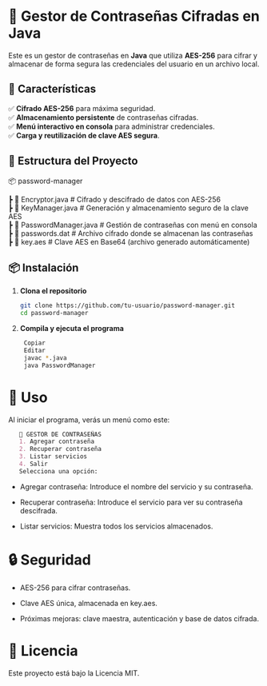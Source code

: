 # 🔐 Gestor de Contraseñas Cifradas en Java

Este es un gestor de contraseñas en **Java** que utiliza **AES-256** para cifrar y almacenar de forma segura las credenciales del usuario en un archivo local.

## 🚀 Características

✅ **Cifrado AES-256** para máxima seguridad.  
✅ **Almacenamiento persistente** de contraseñas cifradas.  
✅ **Menú interactivo en consola** para administrar credenciales.  
✅ **Carga y reutilización de clave AES segura**.  

## 📂 Estructura del Proyecto
📦 password-manager 

  ┣ 📜 Encryptor.java # Cifrado y descifrado de datos con AES-256  
  ┣ 📜 KeyManager.java # Generación y almacenamiento seguro de la clave AES  
  ┣ 📜 PasswordManager.java # Gestión de contraseñas con menú en consola   
  ┣ 📜 passwords.dat # Archivo cifrado donde se almacenan las contraseñas   
  ┣ 📜 key.aes # Clave AES en Base64 (archivo generado automáticamente)  
  
## 📦 Instalación

1. **Clona el repositorio**  
   ```bash
   git clone https://github.com/tu-usuario/password-manager.git
   cd password-manager
2. **Compila y ejecuta el programa**
   ```bash
    Copiar
    Editar
    javac *.java
    java PasswordManager
# 📖 Uso
Al iniciar el programa, verás un menú como este:
   ```markdown
      🔐 GESTOR DE CONTRASEÑAS
      1. Agregar contraseña
      2. Recuperar contraseña
      3. Listar servicios
      4. Salir
      Selecciona una opción:
```
- Agregar contraseña: Introduce el nombre del servicio y su contraseña.

- Recuperar contraseña: Introduce el servicio para ver su contraseña descifrada.

- Listar servicios: Muestra todos los servicios almacenados.


# 🔒 Seguridad
- AES-256 para cifrar contraseñas.

- Clave AES única, almacenada en key.aes.

- Próximas mejoras: clave maestra, autenticación y base de datos cifrada.

# 📜 Licencia
Este proyecto está bajo la Licencia MIT.


